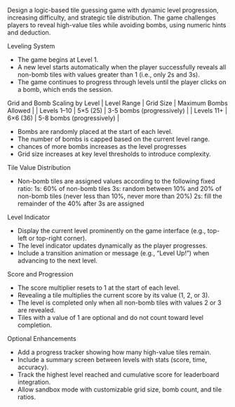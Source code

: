 Design a logic-based tile guessing game with dynamic level progression, increasing difficulty, and strategic tile distribution. The game challenges players to reveal high-value tiles while avoiding bombs, using numeric hints and deduction.

Leveling System

- The game begins at Level 1.
- A new level starts automatically when the player successfully reveals all non-bomb tiles with values greater than 1 (i.e., only 2s and 3s).
- The game continues to progress through levels until the player clicks on a bomb, which ends the session.

Grid and Bomb Scaling by Level
| Level Range | Grid Size | Maximum Bombs Allowed |
| Levels 1–10 | 5×5 (25) | 3-5 bombs (progressively) |
| Levels 11+ | 6×6 (36) | 5-8 bombs (progressively) |

- Bombs are randomly placed at the start of each level.
- The number of bombs is capped based on the current level range.
- chances of more bombs increases as the level progresses
- Grid size increases at key level thresholds to introduce complexity.

Tile Value Distribution

- Non-bomb tiles are assigned values according to the following fixed ratio:
  1s: 60% of non-bomb tiles
  3s: random between 10% and 20% of non-bomb tiles (never less than 10%, never more than 20%)
  2s: fill the remainder of the 40% after 3s are assigned

Level Indicator

- Display the current level prominently on the game interface (e.g., top-left or top-right corner).
- The level indicator updates dynamically as the player progresses.
- Include a transition animation or message (e.g., “Level Up!”) when advancing to the next level.

Score and Progression

- The score multiplier resets to 1 at the start of each level.
- Revealing a tile multiplies the current score by its value (1, 2, or 3).
- The level is completed only when all non-bomb tiles with values 2 or 3 are revealed.
- Tiles with a value of 1 are optional and do not count toward level completion.

Optional Enhancements

- Add a progress tracker showing how many high-value tiles remain.
- Include a summary screen between levels with stats (score, time, accuracy).
- Track the highest level reached and cumulative score for leaderboard integration.
- Allow sandbox mode with customizable grid size, bomb count, and tile ratios.
